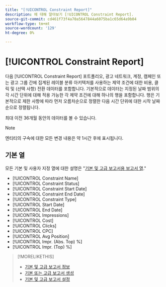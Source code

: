 ```yaml
---
title: "[!UICONTROL Constraint Report]"
description: 에 대해 알아보기 [!UICONTROL Constraint Report].
source-git-commit: cd461f73f4a70a5647844a6075ba1c65d64a9b04
workflow-type: tm+mt
source-wordcount: '129'
ht-degree: 0%

---
```


# [!UICONTROL Constraint Report]

다음 [!UICONTROL Constraint Report] 포트폴리오, 광고 네트워크, 계정, 캠페인 또는 광고 그룹 간에 집계된 레이블 분류 아키텍처를 사용하는 제약 조건에 대한 비용, 클릭 및 (선택 사항) 전환 데이터를 포함합니다. 기본적으로 데이터는 지정된 날짜 범위의 각 시간 단위에 대해 적용 가능한 각 제약 조건에 대해 하나의 행을 포함합니다. 행은 기본적으로 제한 사항에 따라 먼저 오름차순으로 정렬한 다음 시간 단위에 대한 시작 날짜순으로 정렬됩니다.

최대 이전 36개월 동안의 데이터를 볼 수 있습니다.

>[!NOTE]
>
>엔티티의 구속에 대한 모든 변경 내용은 약 1시간 후에 표시됩니다.

## 기본 열

모든 기본 및 사용자 지정 열에 대한 설명은 &quot;[기본 및 고급 보고서용 보고서 열](basic-advanced-report-columns.md).&quot;

* [!UICONTROL Constraint Name]
* [!UICONTROL Constraint Status]
* [!UICONTROL Constraint Start Date]
* [!UICONTROL Constraint End Date]
* [!UICONTROL Constraint Type]
* [!UICONTROL Start Date]
* [!UICONTROL End Date]
* [!UICONTROL Impressions]
* [!UICONTROL Cost]
* [!UICONTROL Clicks]
* [!UICONTROL CPC]
* [!UICONTROL Avg Position]
* [!UICONTROL Impr. (Abs. Top) %]
* [!UICONTROL Impr. (Top) %]

>[!MORELIKETHIS]
>
>* [기본 및 고급 보고서 정보](basic-advanced-report-about.md)
>* [기본 또는 고급 보고서 생성](basic-advanced-report-generate.md)
>* [기본 및 고급 보고서 설정](basic-advanced-report-settings.md)

